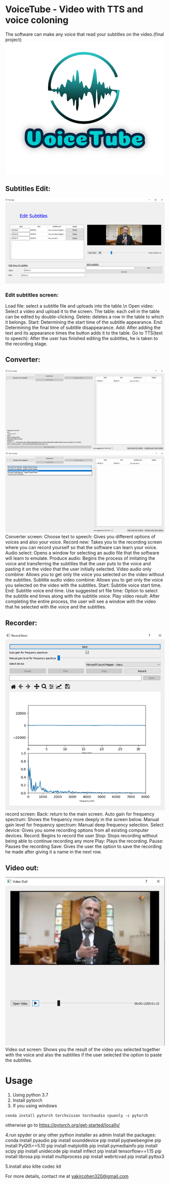 # VoiceTube - Video with TTS and voice coloning
The software can make any voice that read your subtitles on the video.(final project)
![VoiceTube logo](https://github.com/yakircohen/Video-with-TTS-and-voice-coloning/blob/main/logo.png)


## Subtitles Edit:
![Subtitles Edit](https://github.com/yakircohen/Video-with-TTS-and-voice-coloning/blob/main/Subtitles%20Edit.png)
### Edit subtitles screen:
Load file: select a subtitle file and uploads into the table.\n
Open video: Select a video and upload it to the screen.
The table: each cell in the table can be edited by double-clicking.
Delete: deletes a row in the table to which it belongs.
Start: Determining the start time of the subtitle appearance.
End: Determining the final time of subtitle disappearance.
Add: After adding the text and its appearance times the button adds it to the table.
Go to TTS(text to speech): After the user has finished editing the subtitles, he is taken to the recording stage.

## Converter:
![converter1](https://github.com/yakircohen/Video-with-TTS-and-voice-coloning/blob/main/12.png)
![converter2](https://github.com/yakircohen/Video-with-TTS-and-voice-coloning/blob/main/13.png)
Converter screen:
Choose text to speech: Gives you different options of voices and also your voice.
Record new: Takes you to the recording screen where you can record yourself so that the software can learn your voice.
Audio select: Opens a window for selecting an audio file that the software will learn to emulate.
Produce audio: Begins the process of imitating the voice and transferring the subtitles that the user puts to the voice and pasting it on the video that the user initially selected.
Video audio only combine: Allows you to get only the voice you selected on the video without the subtitles.
Subtitle audio video combine: Allows you to get only the voice you selected on the video with the subtitles.
Start: Subtitle voice start time.
End: Subtitle voice end time.
Use suggested srt file time: Option to select the subtitle end times along with the subtitle voice.
Play video result: After completing the entire process, the user will see a window with the video that he selected with the voice and the subtitles.

## Recorder:
![record](https://github.com/yakircohen/Video-with-TTS-and-voice-coloning/blob/main/recorod.png)
record screen:
Back: return to the main screen.
Auto gain for frequency spectrum: Shows the frequency more deeply in the screen below. 
Manual gain level for frequency spectrum: Manual deep frequency selection.
Select device: Gives you some recording options from all existing computer devices.
Record: Begins to record the user
Stop: Stops recording without being able to continue recording any more
Play: Plays the recording.
Pause: Pauses the recording
Save: Gives the user the option to save the recording he made after giving it a name in the next row.

## Video out:
![video](https://github.com/yakircohen/Video-with-TTS-and-voice-coloning/blob/main/output.png)
Video out screen:
Shows you the result of the video you selected together with the voice and also the subtitles if the user selected the option to paste the subtitles.

# Usage
1. Using python 3.7
2. Install pytorch
3. If you using windows
```
conda install pytorch torchvision torchaudio cpuonly -c pytorch
```
otherwise go to https://pytorch.org/get-started/locally/ 

4.run spyder or any other python installer as admin
Install the packages:
conda install pyaudio
pip install sounddevice
pip install pyqtwebengine
pip install PyQt5==5.10
pip install matplotlib
pip install pymediainfo
pip install scipy
pip install unidecode
pip install inflect
pip install tensorflow==1.15
pip install librosa
pip install multiprocess
pip install webrtcvad
pip install pyttsx3

5.install also klite codec kit

For more details, contact me at yakircohen320@gmail.com





